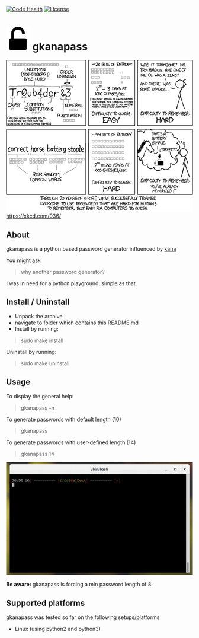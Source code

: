 [![Code Health](https://landscape.io/github/yafp/gkanapass/master/landscape.svg?style=flat)](https://landscape.io/github/yafp/gkanapass/master)
[![License](https://img.shields.io/badge/license-GPL3-brightgreen.svg)](LICENSE)

![logo](https://raw.githubusercontent.com/yafp/gkanapass/master/doc/fa-unlock-alt_64_0_000000_none.png) gkanapass
==========

![xkcd](https://raw.githubusercontent.com/yafp/gkanapass/master/doc/xkcd_936_password_strength.png)
https://xkcd.com/936/

## About
gkanapass is a python based password generator influenced by [kana](https://en.wikipedia.org/wiki/Kana)


You might ask
> why another password generator?

I was in need for a python playground, simple as that.

## Install / Uninstall
- Unpack the archive
- navigate to folder which contains this README.md
- Install by running:

> sudo make install

Uninstall by running:
> sudo make uninstall


## Usage
To display the general help:
> gkanapass -h

To generate passwords with default length (10)
> gkanapass

To generate passwords with user-defined length (14)
> gkanapass 14

![Usage](https://raw.githubusercontent.com/yafp/gkanapass/master/doc/gkanapass_usage_optimized.gif)

__Be aware:__  gkanapass is forcing a min password length of 8.


## Supported platforms
gkanapass was tested so far on the following setups/platforms
- Linux (using python2 and python3)
